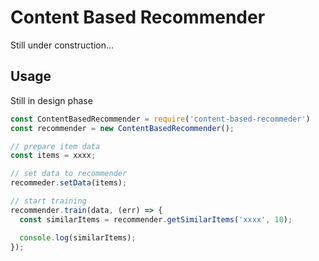 Content Based Recommender
=======

Still under construction...

## Usage

Still in design phase

```js
const ContentBasedRecommender = require('content-based-recommeder')
const recommender = new ContentBasedRecommender();

// prepare item data
const items = xxxx;

// set data to recommender
recommeder.setData(items);

// start training
recommender.train(data, (err) => {
  const similarItems = recommender.getSimilarItems('xxxx', 10);

  console.log(similarItems);
});
```
